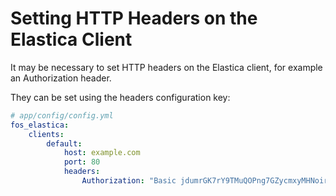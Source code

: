 Setting HTTP Headers on the Elastica Client
===========================================

It may be necessary to set HTTP headers on the Elastica client, for example an
Authorization header.

They can be set using the headers configuration key:

```yaml
# app/config/config.yml
fos_elastica:
    clients:
        default:
            host: example.com
            port: 80
            headers:
                Authorization: "Basic jdumrGK7rY9TMuQOPng7GZycmxyMHNoir=="
```
